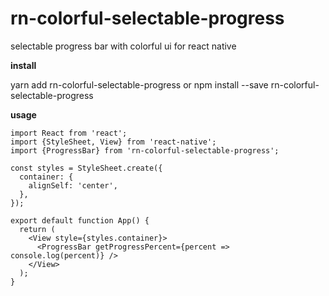 # rn-colorful-selectable-progress

selectable progress bar with colorful ui for react native


**install**

yarn add rn-colorful-selectable-progress
or
npm install --save rn-colorful-selectable-progress


**usage**
```
import React from 'react';
import {StyleSheet, View} from 'react-native';
import {ProgressBar} from 'rn-colorful-selectable-progress';

const styles = StyleSheet.create({
  container: {
    alignSelf: 'center',
  },
});

export default function App() {
  return (
    <View style={styles.container}>
      <ProgressBar getProgressPercent={percent => console.log(percent)} />
    </View>
  );
}
```
